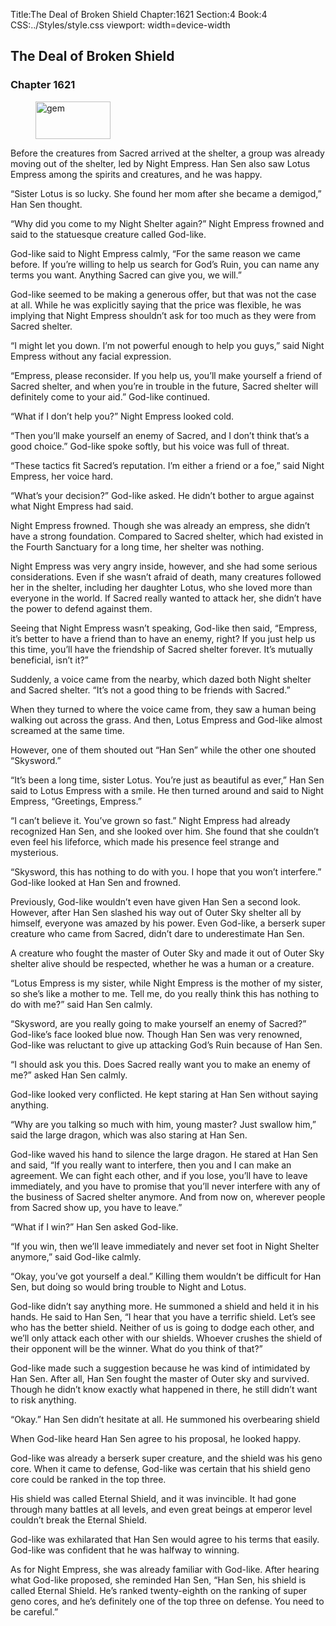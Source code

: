 Title:The Deal of Broken Shield 
Chapter:1621 
Section:4 
Book:4 
CSS:../Styles/style.css 
viewport: width=device-width
  
## The Deal of Broken Shield
### Chapter 1621
  
<figure>
	<img src="../Images/gem.gif" alt="gem" id="gem" width="120" height="60" />
</figure>
  

  
Before the creatures from Sacred arrived at the shelter, a group was already moving out of the shelter, led by Night Empress. Han Sen also saw Lotus Empress among the spirits and creatures, and he was happy.

“Sister Lotus is so lucky. She found her mom after she became a demigod,” Han Sen thought.

“Why did you come to my Night Shelter again?” Night Empress frowned and said to the statuesque creature called God-like.

God-like said to Night Empress calmly, “For the same reason we came before. If you’re willing to help us search for God’s Ruin, you can name any terms you want. Anything Sacred can give you, we will.”

God-like seemed to be making a generous offer, but that was not the case at all. While he was explicitly saying that the price was flexible, he was implying that Night Empress shouldn’t ask for too much as they were from Sacred shelter.

“I might let you down. I’m not powerful enough to help you guys,” said Night Empress without any facial expression.

“Empress, please reconsider. If you help us, you’ll make yourself a friend of Sacred shelter, and when you’re in trouble in the future, Sacred shelter will definitely come to your aid.” God-like continued.

“What if I don’t help you?” Night Empress looked cold.

“Then you’ll make yourself an enemy of Sacred, and I don’t think that’s a good choice.” God-like spoke softly, but his voice was full of threat.

“These tactics fit Sacred’s reputation. I’m either a friend or a foe,” said Night Empress, her voice hard.

“What’s your decision?” God-like asked. He didn’t bother to argue against what Night Empress had said.

Night Empress frowned. Though she was already an empress, she didn’t have a strong foundation. Compared to Sacred shelter, which had existed in the Fourth Sanctuary for a long time, her shelter was nothing.

Night Empress was very angry inside, however, and she had some serious considerations. Even if she wasn’t afraid of death, many creatures followed her in the shelter, including her daughter Lotus, who she loved more than everyone in the world. If Sacred really wanted to attack her, she didn’t have the power to defend against them.

Seeing that Night Empress wasn’t speaking, God-like then said, “Empress, it’s better to have a friend than to have an enemy, right? If you just help us this time, you’ll have the friendship of Sacred shelter forever. It’s mutually beneficial, isn’t it?”

Suddenly, a voice came from the nearby, which dazed both Night shelter and Sacred shelter. “It’s not a good thing to be friends with Sacred.”

When they turned to where the voice came from, they saw a human being walking out across the grass. And then, Lotus Empress and God-like almost screamed at the same time.

However, one of them shouted out “Han Sen” while the other one shouted “Skysword.”

“It’s been a long time, sister Lotus. You’re just as beautiful as ever,” Han Sen said to Lotus Empress with a smile. He then turned around and said to Night Empress, “Greetings, Empress.”

“I can’t believe it. You’ve grown so fast.” Night Empress had already recognized Han Sen, and she looked over him. She found that she couldn’t even feel his lifeforce, which made his presence feel strange and mysterious.

“Skysword, this has nothing to do with you. I hope that you won’t interfere.” God-like looked at Han Sen and frowned.

Previously, God-like wouldn’t even have given Han Sen a second look. However, after Han Sen slashed his way out of Outer Sky shelter all by himself, everyone was amazed by his power. Even God-like, a berserk super creature who came from Sacred, didn’t dare to underestimate Han Sen.

A creature who fought the master of Outer Sky and made it out of Outer Sky shelter alive should be respected, whether he was a human or a creature.

“Lotus Empress is my sister, while Night Empress is the mother of my sister, so she’s like a mother to me. Tell me, do you really think this has nothing to do with me?” said Han Sen calmly.

“Skysword, are you really going to make yourself an enemy of Sacred?” God-like’s face looked blue now. Though Han Sen was very renowned, God-like was reluctant to give up attacking God’s Ruin because of Han Sen.

“I should ask you this. Does Sacred really want you to make an enemy of me?” asked Han Sen calmly.

God-like looked very conflicted. He kept staring at Han Sen without saying anything.

“Why are you talking so much with him, young master? Just swallow him,” said the large dragon, which was also staring at Han Sen.

God-like waved his hand to silence the large dragon. He stared at Han Sen and said, “If you really want to interfere, then you and I can make an agreement. We can fight each other, and if you lose, you’ll have to leave immediately, and you have to promise that you’ll never interfere with any of the business of Sacred shelter anymore. And from now on, wherever people from Sacred show up, you have to leave.”

“What if I win?” Han Sen asked God-like.

“If you win, then we’ll leave immediately and never set foot in Night Shelter anymore,” said God-like calmly.

“Okay, you’ve got yourself a deal.” Killing them wouldn’t be difficult for Han Sen, but doing so would bring trouble to Night and Lotus.

God-like didn’t say anything more. He summoned a shield and held it in his hands. He said to Han Sen, “I hear that you have a terrific shield. Let’s see who has the better shield. Neither of us is going to dodge each other, and we’ll only attack each other with our shields. Whoever crushes the shield of their opponent will be the winner. What do you think of that?”

God-like made such a suggestion because he was kind of intimidated by Han Sen. After all, Han Sen fought the master of Outer sky and survived. Though he didn’t know exactly what happened in there, he still didn’t want to risk anything.

“Okay.” Han Sen didn’t hesitate at all. He summoned his overbearing shield

When God-like heard Han Sen agree to his proposal, he looked happy.

God-like was already a berserk super creature, and the shield was his geno core. When it came to defense, God-like was certain that his shield geno core could be ranked in the top three.

His shield was called Eternal Shield, and it was invincible. It had gone through many battles at all levels, and even great beings at emperor level couldn’t break the Eternal Shield.

God-like was exhilarated that Han Sen would agree to his terms that easily. God-like was confident that he was halfway to winning.

As for Night Empress, she was already familiar with God-like. After hearing what God-like proposed, she reminded Han Sen, “Han Sen, his shield is called Eternal Shield. He’s ranked twenty-eighth on the ranking of super geno cores, and he’s definitely one of the top three on defense. You need to be careful.”